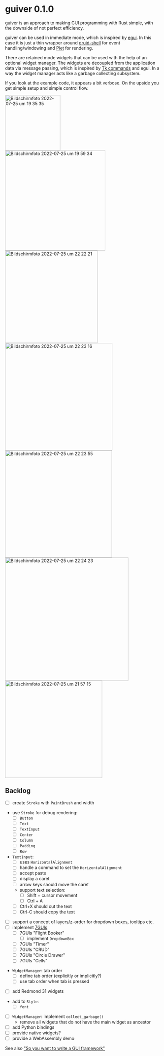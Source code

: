 # guiver 0.1.0

guiver is an approach to making GUI programming with Rust simple, with the downside of not perfect efficiency.

guiver can be used in immediate mode, which is inspired by [egui](https://github.com/emilk/egui). In this case it is
just a thin wrapper around [druid-shell](https://github.com/linebender/druid/tree/master/druid-shell) for event
handling/windowing and [Piet](https://github.com/linebender/piet) for rendering.

There are retained mode widgets that can be used with the help of an optional widget manager.
The widgets are decoupled from the application data via message passing, which is inspired by
[Tk commands](https://en.wikipedia.org/wiki/Tk_(software)) and egui.
In a way the widget manager acts like a garbage collecting subsystem.

If you look at the example code, it appears a bit verbose.
On the upside you get simple setup and simple control flow.

<img width="179" alt="Bildschirmfoto 2022-07-25 um 19 35 35" src="https://user-images.githubusercontent.com/391975/180839538-64f2a0a7-6dd8-4e1f-bdd7-ddeac2e98ed7.png">

<img width="325" alt="Bildschirmfoto 2022-07-25 um 19 59 34" src="https://user-images.githubusercontent.com/391975/180843587-fbaa38fb-92dc-4201-98cd-db387aa122b7.png">

<img width="300" alt="Bildschirmfoto 2022-07-25 um 22 22 21" src="https://user-images.githubusercontent.com/391975/180867499-e1ea127a-acbd-4bcc-b614-7949c6bf6ad1.png">

<img width="348" alt="Bildschirmfoto 2022-07-25 um 22 23 16" src="https://user-images.githubusercontent.com/391975/180867615-52a6b8fa-1066-462d-af5b-5ab630bfe345.png">

<img width="347" alt="Bildschirmfoto 2022-07-25 um 22 23 55" src="https://user-images.githubusercontent.com/391975/180867695-c977d027-5eb4-45a3-9d21-279ac4d3a3f6.png">

<img width="400" alt="Bildschirmfoto 2022-07-25 um 22 24 23" src="https://user-images.githubusercontent.com/391975/180867766-5d564ba6-1507-49e2-907c-1ec0f43dbcc5.png">

<img width="315" alt="Bildschirmfoto 2022-07-25 um 21 57 15" src="https://user-images.githubusercontent.com/391975/180863911-98ca0572-d700-426a-be9b-3f96c708f478.png">

## Backlog

* [ ] create `Stroke` with `PaintBrush` and width
* use `Stroke` for debug rendering:
  * [ ] `Button`
  * [ ] `Text`
  * [ ] `TextInput`
  * [ ] `Center`
  * [ ] `Column`
  * [ ] `Padding`
  * [ ] `Row`
* `TextInput`:
  * [ ] uses `HorizontalAlignment`
  * [ ] handle a command to set the `HorizontalAlignment`
  * [ ] accept paste
  * [ ] display a caret
  * [ ] arrow keys should move the caret
  * support text selection:
    * [ ] Shift + cursor movement
    * [ ] Ctrl + A
  * [ ] Ctrl+X should cut the text
  * [ ] Ctrl-C should copy the text
* [ ] support a concept of layers/z-order for dropdown boxes, tooltips etc.
* [ ] implement [7GUIs](https://eugenkiss.github.io/7guis/tasks)
  * [ ] 7GUIs "Flight Booker"
    * [ ] implement `DropdownBox`
  * [ ] 7GUIs "Timer"
  * [ ] 7GUIs "CRUD"
  * [ ] 7GUIs "Circle Drawer"
  * [ ] 7GUIs "Cells"
* `WidgetManager`: tab order
  * [ ] define tab order (explicitly or implicitly?)
  * [ ] use tab order when tab is pressed
* [ ] add Redmond 31 widgets
* add to `Style`:
  * [ ] `font`
* [ ] `WidgetManager`: implement `collect_garbage()`
  * remove all widgets that do not have the main widget as ancestor
* [ ] add Python bindings
* [ ] provide native widgets? 
* [ ] provide a WebAssembly demo

See also ["So you want to write a GUI framework"](https://www.cmyr.net/blog/gui-framework-ingredients.html)
